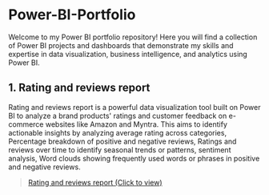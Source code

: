 # Power-BI-Portfolio
Welcome to my Power BI portfolio repository! Here you will find a collection of Power BI projects and dashboards that demonstrate my skills and expertise in data visualization, business intelligence, and analytics using Power BI.

## **1. Rating and reviews report**
Rating and reviews report is a powerful data visualization tool built on Power BI to analyze a brand products' ratings and customer feedback on e-commerce websites like Amazon and Myntra. This aims to identify actionable insights by analyzing average rating across categories, Percentage breakdown of positive and negative reviews, Ratings and reviews over time to identify seasonal trends or patterns, sentiment analysis, Word clouds showing frequently used words or phrases in positive and negative reviews.

> [Rating and reviews report (Click to view)](./rating.mp4)

